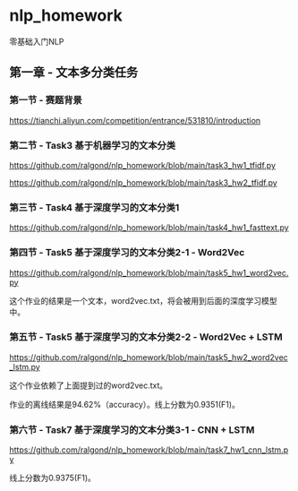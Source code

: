 # nlp_homework
零基础入门NLP

## 第一章 - 文本多分类任务

### 第一节 - 赛题背景

https://tianchi.aliyun.com/competition/entrance/531810/introduction

### 第二节 - Task3 基于机器学习的文本分类

https://github.com/ralgond/nlp_homework/blob/main/task3_hw1_tfidf.py

https://github.com/ralgond/nlp_homework/blob/main/task3_hw2_tfidf.py

### 第三节 - Task4 基于深度学习的文本分类1

https://github.com/ralgond/nlp_homework/blob/main/task4_hw1_fasttext.py

### 第四节 - Task5 基于深度学习的文本分类2-1 - Word2Vec

https://github.com/ralgond/nlp_homework/blob/main/task5_hw1_word2vec.py

这个作业的结果是一个文本，word2vec.txt，将会被用到后面的深度学习模型中。

### 第五节 - Task5 基于深度学习的文本分类2-2 - Word2Vec + LSTM

https://github.com/ralgond/nlp_homework/blob/main/task5_hw2_word2vec_lstm.py

这个作业依赖了上面提到过的word2vec.txt。

作业的离线结果是94.62%（accuracy）。线上分数为0.9351(F1)。

### 第六节 - Task7 基于深度学习的文本分类3-1 - CNN + LSTM

https://github.com/ralgond/nlp_homework/blob/main/task7_hw1_cnn_lstm.py

线上分数为0.9375(F1)。
